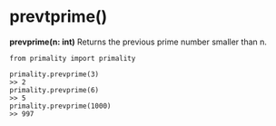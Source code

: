 prevtprime()
===========

**prevprime(n: int)** Returns the previous prime number smaller than n.

``` {.python}
from primality import primality

primality.prevprime(3)
>> 2
primality.prevprime(6)
>> 5
primality.prevprime(1000)
>> 997
```
